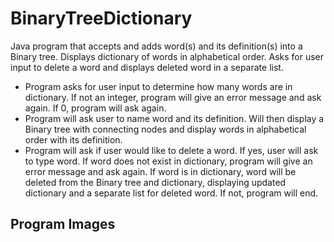 # BinaryTreeDictionary
Java program that accepts and adds word(s) and its definition(s) into a Binary tree. Displays dictionary of words in alphabetical order. Asks for user input to delete a word and displays deleted word in a separate list.

- Program asks for user input to determine how many words are in dictionary. If not an integer, program will give an error message and ask again. If 0, program will ask again.
- Program will ask user to name word and its definition. Will then display a Binary tree with connecting nodes and display words in alphabetical order with its definition.
- Program will ask if user would like to delete a word. If yes, user will ask to type word. If word does not exist in dictionary, program will give an error message and ask again. If word is in dictionary, word will be deleted from the Binary tree and dictionary, displaying updated dictionary and a separate list for deleted word. If not, program will end.

## Program Images

